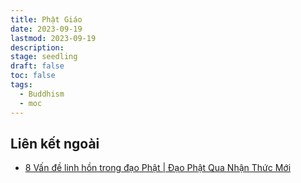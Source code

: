 ```yaml
---
title: Phật Giáo
date: 2023-09-19
lastmod: 2023-09-19
description: 
stage: seedling
draft: false
toc: false
tags:
  - Buddhism
  - moc
---
```

## Liên kết ngoài
- [8 Vấn đề linh hồn trong đạo Phật | Đạo Phật Qua Nhận Thức Mới](https://bookdown.org/namkyodai/tnh-daophatquanhanthucmoi/vandelinhhontrongdaophat.html)

